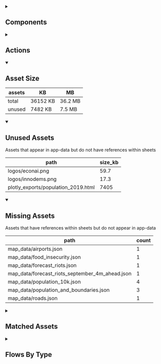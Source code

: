 <details >
<summary><h2>Components</h2></summary>

| type | count |
| --- | --- |
| button | 16 |
| data_items | 2 |
| display_group | 7 |
| map | 2 |
| round_button | 1 |
| set_variable | 10 |
| subtitle | 5 |
| table | 6 |
| template | 2 |
| text | 38 |
| title | 8 |
</details>

<details >
<summary><h2>Actions</h2></summary>

| type | count |
| --- | --- |
| go_to | 6 |
| go_to_url | 1 |
| set_local | 10 |
</details>

<details open>
<summary><h2>Asset Size</h2></summary>

| assets | KB | MB |
| --- | --- | --- |
| total | 36152 KB | 36.2 MB |
| unused | 7482 KB | 7.5 MB |
</details>

<details open>
<summary><h2>Unused Assets</h2></summary>

Assets that appear in app-data but do not have references within sheets

| path | size_kb |
| --- | --- |
| logos/econai.png | 59.7 |
| logos/innodems.png | 17.3 |
| plotly_exports/population_2019.html | 7405 |
</details>

<details open>
<summary><h2>Missing Assets</h2></summary>

Assets that have references within sheets but do not appear in app-data

| path | count |
| --- | --- |
| map_data/airports.json | 1 |
| map_data/food_insecurity.json | 1 |
| map_data/forecast_riots.json | 1 |
| map_data/forecast_riots_september_4m_ahead.json | 1 |
| map_data/population_10k.json | 4 |
| map_data/population_and_boundaries.json | 3 |
| map_data/roads.json | 1 |
</details>

<details >
<summary><h2>Matched Assets</h2></summary>

Assets that are used within sheets and also can be found in the synced asset data

| path | size_kb | count |
| --- | --- | --- |
| icons/airplane_blue.png | 2.1 | 2 |
| icons/airplane_grey.png | 2.1 | 2 |
| icons/globe-white.svg | 1.3 | 1 |
| icons/red_cross.png | 0.2 | 2 |
| icons/red_cross_grey.png | 0.2 | 2 |
| map_data/fatalities/airports.json | 33.3 | 1 |
| map_data/fatalities/krcs_branches.json | 9.8 | 1 |
| map_data/fatalities/preds_fatalities.json | 1323.6 | 4 |
| map_data/fatalities/roads.json | 1641.8 | 1 |
| map_data/global/food_insecurity.json | 10948.3 | 1 |
| map_data/global/population_10k.json | 4426.1 | 2 |
| map_data/global/population_and_boundaries.json | 4513.3 | 1 |
| map_data/ke.json | 10219.4 | 5 |
| map_data/riots/airports.json | 34.6 | 1 |
| map_data/riots/krcs_branches.json | 10.1 | 1 |
| map_data/riots/preds_riots.json | 1326.3 | 4 |
| map_data/riots/roads.json | 1659.7 | 1 |
</details>

<details >
<summary><h2>Flows By Type</h2></summary>

| type | subtype | total |
| --- | --- | --- |
| data_list |  | 22 |
| global |  | 1 |
| template |  | 10 |
</details>